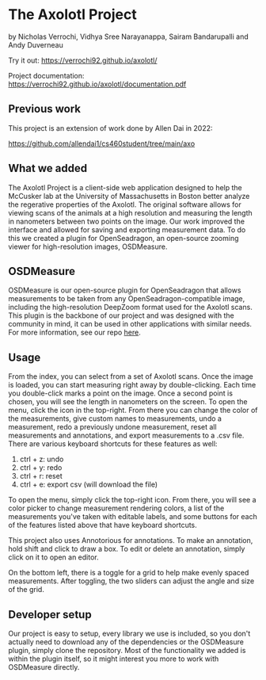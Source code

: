 # The Axolotl Project
by Nicholas Verrochi, Vidhya Sree Narayanappa, Sairam Bandarupalli and Andy Duverneau

Try it out: https://verrochi92.github.io/axolotl/

Project documentation: https://verrochi92.github.io/axolotl/documentation.pdf

## Previous work
This project is an extension of work done by Allen Dai in 2022: 

https://github.com/allendai1/cs460student/tree/main/axo

## What we added
The Axolotl Project is a client-side web application designed to help the McCusker 
lab at the University of Massachusetts in Boston better analyze the regerative properties
of the Axolotl. The original software allows for viewing scans of the animals at a high 
resolution and measuring the length in nanometers between two points on the image. Our work
improved the interface and allowed for saving and exporting measurement data. To do this we 
created a plugin for OpenSeadragon, an open-source zooming viewer for high-resolution
images, OSDMeasure. 

## OSDMeasure
OSDMeasure is our open-source plugin for OpenSeadragon that allows measurements to be
taken from any OpenSeadragon-compatible image, including the high-resolution DeepZoom
format used for the Axolotl scans. This plugin is the backbone of our project and was
designed with the community in mind, it can be used in other applications with similar
needs. For more information, see our repo [here](https://github.com/verrochi92/OSDMeasure). 

## Usage
From the index, you can select from a set of Axolotl scans. Once the image is loaded,
you can start measuring right away by double-clicking. Each time you double-click marks
a point on the image. Once a second point is chosen, you will see the length in nanometers
on the screen. To open the menu, click the icon in the top-right. From there you can change
the color of the measurements, give custom names to measurements, undo a measurement, redo
a previously undone measurement, reset all measurements and annotations, and export measurements
to a .csv file. There are various keyboard shortcuts for these features as well:

1. ctrl + z: undo
2. ctrl + y: redo
3. ctrl + r: reset
4. ctrl + e: export csv (will download the file)

To open the menu, simply click the top-right icon. From there, you will see a color picker to change
measurement rendering colors, a list of the measurements you've taken with editable labels, and some 
buttons for each of the features listed above that have keyboard shortcuts.

This project also uses Annotorious for annotations. To make an annotation, hold shift and click to draw a box.
To edit or delete an annotation, simply click on it to open an editor.

On the bottom left, there is a toggle for a grid to help make evenly spaced measurements. After toggling, the two sliders can adjust the
angle and size of the grid.

## Developer setup
Our project is easy to setup, every library we use is included, so you don't actually
need to download any of the dependencies or the OSDMeasure plugin, simply clone the
repository. Most of the functionality we added is within the plugin itself, so it might 
interest you more to work with OSDMeasure directly. 
